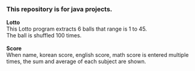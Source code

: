 ### This repository is for java projects.<br>
**Lotto**<br>
This Lotto program extracts 6 balls that range is 1 to 45.<br>
The ball is shuffled 100 times.<br>
<br>
**Score**<br>
When name, korean score, english score, math score is entered multiple times, the sum and average of each subject are shown.<br>
